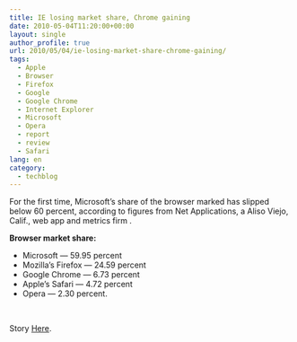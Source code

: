 ```yaml
---
title: IE losing market share, Chrome gaining
date: 2010-05-04T11:20:00+00:00
layout: single
author_profile: true
url: 2010/05/04/ie-losing-market-share-chrome-gaining/
tags:
  - Apple
  - Browser
  - Firefox
  - Google
  - Google Chrome
  - Internet Explorer
  - Microsoft
  - Opera
  - report
  - review
  - Safari
lang: en
category: 
  - techblog
---
```

For the first time, Microsoft’s share of the browser marked has slipped below 60 percent, according to figures from Net Applications, a Aliso Viejo, Calif., web app and metrics firm .

**Browser market share:**

  * Microsoft — 59.95 percent 
  * Mozilla’s Firefox — 24.59 percent 
  * Google Chrome — 6.73 percent 
  * Apple’s Safari — 4.72 percent 
  * Opera — 2.30 percent.

 

Story [Here](http://www.conceivablytech.com/796/science-research/internet-explorer-falls-below-60-market-share/).